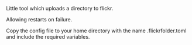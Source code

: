 Little tool which uploads a directory to flickr.

Allowing restarts on failure.

Copy the config file to your home directory with the name .flickrfolder.toml and include the required variables.
